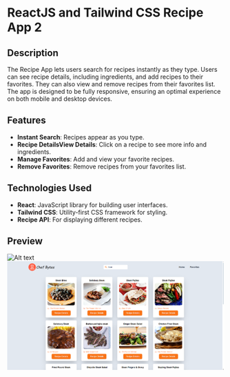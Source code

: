 # ReactJS and Tailwind CSS Recipe App 2

## Description

The Recipe App lets users search for recipes instantly as they type. Users can see recipe details, including ingredients, and add recipes to their favorites. They can also view and remove recipes from their favorites list. The app is designed to be fully responsive, ensuring an optimal experience on both mobile and desktop devices.

## Features

- **Instant Search**: Recipes appear as you type.
- **Recipe DetailsView Details**: Click on a recipe to see more info and ingredients.
- **Manage Favorites**: Add and view your favorite recipes.
- **Remove Favorites**: Remove recipes from your favorites list.

## Technologies Used

- **React**: JavaScript library for building user interfaces.
- **Tailwind CSS**: Utility-first CSS framework for styling.
- **Recipe API**: For displaying different recipes.

## Preview

![Alt text](./preview.gif)
![Alt text](./img.png)
